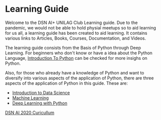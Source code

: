 # Learning Guide

Welcome to the DSN AI+ UNILAG Club Learning guide. Due to the pandemic, we would not be able to hold physial meetups so to aid learning for us all, a learning guide has been created to aid learning. It contains various links to Articles, Books, Courses, Documentation, and Videos.

The learning guide consists from the Basis of Python through Deep Learning. For beginners who don't know or have a idea about the Python Language, [Introduction To Python](IntroductiontoPython.md) can be checked for more insighs on Python. 

Also, for those who already have a knowledge of Python and want to diversify into various aspects of the application of Python, there are three aspects of the application of Python in this guide. These are:

- [Introduction to Data Science](DataScience.md)
- [Machine Learning](MachineLearning.md)
- [Deep Learning with Python](DeepLearning.md)

[DSN AI 2020 Curicullum](curricullum.md)
